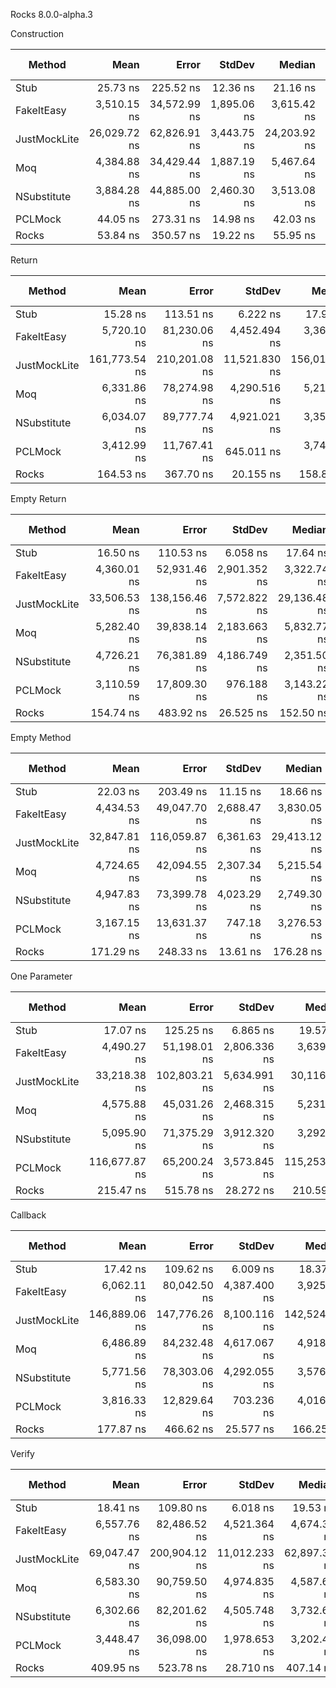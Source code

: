 Rocks 8.0.0-alpha.3

Construction

| Method       | Mean         | Error        | StdDev      | Median       | Ratio    | RatioSD | Gen0   | Gen1   | Allocated | Alloc Ratio |
|------------- |-------------:|-------------:|------------:|-------------:|---------:|--------:|-------:|-------:|----------:|------------:|
| Stub         |     25.73 ns |    225.52 ns |    12.36 ns |     21.16 ns |     1.00 |    0.00 |      - |      - |      24 B |        1.00 |
| FakeItEasy   |  3,510.15 ns | 34,572.99 ns | 1,895.06 ns |  3,615.42 ns |   133.84 |   37.48 | 0.6700 | 0.0100 |    2964 B |      123.50 |
| JustMockLite | 26,029.72 ns | 62,826.91 ns | 3,443.75 ns | 24,203.92 ns | 1,122.82 |  364.56 | 4.1500 |      - |   17389 B |      724.54 |
| Moq          |  4,384.88 ns | 34,429.44 ns | 1,887.19 ns |  5,467.64 ns |   177.23 |   70.36 | 0.4900 |      - |    2088 B |       87.00 |
| NSubstitute  |  3,884.28 ns | 44,885.00 ns | 2,460.30 ns |  3,513.08 ns |   143.30 |   37.52 | 1.2300 |      - |    5176 B |      215.67 |
| PCLMock      |     44.05 ns |    273.31 ns |    14.98 ns |     42.03 ns |     1.78 |    0.25 | 0.0300 |      - |     144 B |        6.00 |
| Rocks        |     53.84 ns |    350.57 ns |    19.22 ns |     55.95 ns |     2.17 |    0.43 | 0.0300 |      - |     128 B |        5.33 |

Return

| Method       | Mean          | Error         | StdDev        | Median        | Ratio     | RatioSD  | Gen0   | Gen1   | Allocated | Alloc Ratio |
|------------- |--------------:|--------------:|--------------:|--------------:|----------:|---------:|-------:|-------:|----------:|------------:|
| Stub         |      15.28 ns |     113.51 ns |      6.222 ns |      17.98 ns |      1.00 |     0.00 |      - |      - |      24 B |        1.00 |
| FakeItEasy   |   5,720.10 ns |  81,230.06 ns |  4,452.494 ns |   3,363.41 ns |    366.33 |   182.29 | 1.1900 | 0.0100 |    5057 B |      210.71 |
| JustMockLite | 161,773.54 ns | 210,201.08 ns | 11,521.830 ns | 156,016.68 ns | 12,158.37 | 5,845.75 | 8.4500 | 0.0200 |   35299 B |    1,470.79 |
| Moq          |   6,331.86 ns |  78,274.98 ns |  4,290.516 ns |   5,217.88 ns |    394.80 |   146.58 | 0.9400 |      - |    3953 B |      164.71 |
| NSubstitute  |   6,034.07 ns |  89,777.74 ns |  4,921.021 ns |   3,351.19 ns |    384.56 |   204.62 | 1.8200 |      - |    7649 B |      318.71 |
| PCLMock      |   3,412.99 ns |  11,767.41 ns |    645.011 ns |   3,749.09 ns |    243.24 |    73.03 | 0.4400 |      - |    1872 B |       78.00 |
| Rocks        |     164.53 ns |     367.70 ns |     20.155 ns |     158.85 ns |     12.15 |     5.18 | 0.0700 |      - |     320 B |       13.33 |

Empty Return

| Method       | Mean         | Error         | StdDev       | Median       | Ratio    | RatioSD | Gen0   | Gen1   | Allocated | Alloc Ratio |
|------------- |-------------:|--------------:|-------------:|-------------:|---------:|--------:|-------:|-------:|----------:|------------:|
| Stub         |     16.50 ns |     110.53 ns |     6.058 ns |     17.64 ns |     1.00 |    0.00 |      - |      - |      24 B |        1.00 |
| FakeItEasy   |  4,360.01 ns |  52,931.46 ns | 2,901.352 ns |  3,322.74 ns |   250.05 |   86.35 | 0.8700 | 0.0200 |    3836 B |      159.83 |
| JustMockLite | 33,506.53 ns | 138,156.46 ns | 7,572.822 ns | 29,136.48 ns | 2,169.66 |  671.66 | 5.0800 |      - |   21279 B |      886.62 |
| Moq          |  5,282.40 ns |  39,838.14 ns | 2,183.663 ns |  5,832.77 ns |   315.21 |   22.71 | 0.5800 |      - |    2457 B |      102.38 |
| NSubstitute  |  4,726.21 ns |  76,381.89 ns | 4,186.749 ns |  2,351.50 ns |   265.89 |  155.16 | 1.4000 |      - |    5873 B |      244.71 |
| PCLMock      |  3,110.59 ns |  17,809.30 ns |   976.188 ns |  3,143.22 ns |   192.31 |   18.29 | 0.4400 |      - |    1872 B |       78.00 |
| Rocks        |    154.74 ns |     483.92 ns |    26.525 ns |    152.50 ns |     9.99 |    2.62 | 0.0700 |      - |     320 B |       13.33 |

Empty Method

| Method       | Mean         | Error         | StdDev      | Median       | Ratio    | RatioSD | Gen0   | Gen1   | Allocated | Alloc Ratio |
|------------- |-------------:|--------------:|------------:|-------------:|---------:|--------:|-------:|-------:|----------:|------------:|
| Stub         |     22.03 ns |     203.49 ns |    11.15 ns |     18.66 ns |     1.00 |    0.00 |      - |      - |      24 B |        1.00 |
| FakeItEasy   |  4,434.53 ns |  49,047.70 ns | 2,688.47 ns |  3,830.05 ns |   193.71 |   27.78 | 0.8700 | 0.0200 |    3812 B |      158.83 |
| JustMockLite | 32,847.81 ns | 116,059.87 ns | 6,361.63 ns | 29,413.12 ns | 1,658.33 |  538.49 | 5.0600 |      - |   21166 B |      881.92 |
| Moq          |  4,724.65 ns |  42,094.55 ns | 2,307.34 ns |  5,215.54 ns |   215.28 |   57.07 | 0.5800 |      - |    2432 B |      101.33 |
| NSubstitute  |  4,947.83 ns |  73,399.78 ns | 4,023.29 ns |  2,749.30 ns |   206.20 |   66.35 | 1.4000 |      - |    5873 B |      244.71 |
| PCLMock      |  3,167.15 ns |  13,631.37 ns |   747.18 ns |  3,276.53 ns |   156.78 |   39.18 | 0.4300 |      - |    1832 B |       76.33 |
| Rocks        |    171.29 ns |     248.33 ns |    13.61 ns |    176.28 ns |     9.08 |    4.21 | 0.0700 |      - |     312 B |       13.00 |

One Parameter

| Method       | Mean          | Error         | StdDev       | Median        | Ratio    | RatioSD  | Gen0   | Gen1   | Allocated | Alloc Ratio |
|------------- |--------------:|--------------:|-------------:|--------------:|---------:|---------:|-------:|-------:|----------:|------------:|
| Stub         |      17.07 ns |     125.25 ns |     6.865 ns |      19.57 ns |     1.00 |     0.00 |      - |      - |      24 B |        1.00 |
| FakeItEasy   |   4,490.27 ns |  51,198.01 ns | 2,806.336 ns |   3,639.32 ns |   254.94 |    79.20 | 0.9000 | 0.0200 |    3949 B |      164.54 |
| JustMockLite |  33,218.38 ns | 102,803.21 ns | 5,634.991 ns |  30,116.45 ns | 2,174.66 |   901.21 | 5.1700 |      - |   21630 B |      901.25 |
| Moq          |   4,575.88 ns |  45,031.26 ns | 2,468.315 ns |   5,231.88 ns |   254.55 |    50.90 | 0.5800 |      - |    2464 B |      102.67 |
| NSubstitute  |   5,095.90 ns |  71,375.29 ns | 3,912.320 ns |   3,292.15 ns |   285.57 |   132.50 | 1.4100 |      - |    5905 B |      246.04 |
| PCLMock      | 116,677.87 ns |  65,200.24 ns | 3,573.845 ns | 115,253.81 ns | 7,852.98 | 3,825.81 | 2.5100 | 2.5000 |   10523 B |      438.46 |
| Rocks        |     215.47 ns |     515.78 ns |    28.272 ns |     210.59 ns |    14.07 |     5.51 | 0.0800 |      - |     376 B |       15.67 |

Callback

| Method       | Mean          | Error         | StdDev       | Median        | Ratio    | RatioSD  | Gen0   | Gen1   | Allocated | Alloc Ratio |
|------------- |--------------:|--------------:|-------------:|--------------:|---------:|---------:|-------:|-------:|----------:|------------:|
| Stub         |      17.42 ns |     109.62 ns |     6.009 ns |      18.37 ns |     1.00 |     0.00 |      - |      - |      24 B |        1.00 |
| FakeItEasy   |   6,062.11 ns |  80,042.50 ns | 4,387.400 ns |   3,925.44 ns |   328.62 |   140.51 | 1.2400 | 0.0100 |    5266 B |      219.42 |
| JustMockLite | 146,889.06 ns | 147,776.26 ns | 8,100.116 ns | 142,524.04 ns | 9,173.72 | 3,319.12 | 8.3600 | 0.0200 |   34959 B |    1,456.62 |
| Moq          |   6,486.89 ns |  84,232.48 ns | 4,617.067 ns |   4,918.70 ns |   346.09 |   142.34 | 0.9800 |      - |    4113 B |      171.38 |
| NSubstitute  |   5,771.56 ns |  78,303.06 ns | 4,292.055 ns |   3,576.23 ns |   312.60 |   140.57 | 1.6400 |      - |    6897 B |      287.38 |
| PCLMock      |   3,816.33 ns |  12,829.64 ns |   703.236 ns |   4,016.45 ns |   228.98 |    42.98 | 0.4800 |      - |    2040 B |       85.00 |
| Rocks        |     177.87 ns |     466.62 ns |    25.577 ns |     166.25 ns |    10.89 |     3.19 | 0.0900 |      - |     400 B |       16.67 |

Verify

| Method       | Mean         | Error         | StdDev        | Median       | Ratio    | RatioSD  | Gen0   | Gen1   | Allocated | Alloc Ratio |
|------------- |-------------:|--------------:|--------------:|-------------:|---------:|---------:|-------:|-------:|----------:|------------:|
| Stub         |     18.41 ns |     109.80 ns |      6.018 ns |     19.53 ns |     1.00 |     0.00 |      - |      - |      24 B |        1.00 |
| FakeItEasy   |  6,557.76 ns |  82,486.52 ns |  4,521.364 ns |  4,674.39 ns |   335.83 |   136.94 | 1.3200 | 0.0100 |    5587 B |      232.79 |
| JustMockLite | 69,047.47 ns | 200,904.12 ns | 11,012.233 ns | 62,897.32 ns | 3,967.97 | 1,112.81 | 9.6900 |      - |   40566 B |    1,690.25 |
| Moq          |  6,583.30 ns |  90,759.50 ns |  4,974.835 ns |  4,587.67 ns |   331.52 |   158.83 | 0.9700 |      - |    4073 B |      169.71 |
| NSubstitute  |  6,302.66 ns |  82,201.62 ns |  4,505.748 ns |  3,732.64 ns |   327.65 |   147.27 | 1.7800 |      - |    7465 B |      311.04 |
| PCLMock      |  3,448.47 ns |  36,098.00 ns |  1,978.653 ns |  3,202.47 ns |   177.17 |    50.38 | 0.6300 |      - |    2656 B |      110.67 |
| Rocks        |    409.95 ns |     523.78 ns |     28.710 ns |    407.14 ns |    23.83 |     7.29 | 0.1400 |      - |     624 B |       26.00 |
